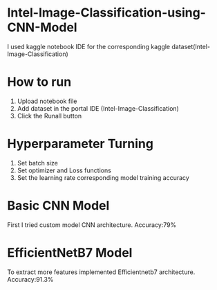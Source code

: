 # Intel-Image-Classification-using-CNN-Model
I used kaggle notebook IDE for the corresponding kaggle dataset(Intel-Image-Classification)

# How to run
1) Upload notebook file
2) Add dataset in the portal IDE (Intel-Image-Classification)
3) Click the Runall button

# Hyperparameter Turning
1) Set batch size
2) Set optimizer and Loss functions
3) Set the learning rate corresponding model training accuracy

# Basic CNN Model 
First I tried custom model CNN architecture.
Accuracy:79%

# EfficientNetB7 Model
To extract more features implemented Efficientnetb7 architecture.
Accuracy:91.3%



